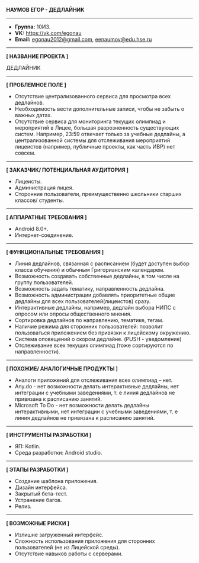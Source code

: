 **НАУМОВ ЕГОР - ДЕДЛАЙНИК**
***
* **Группа:** 10И3.
* **VK:** https://vk.com/egonau
* **Email:** egonau2012@gmail.com, eenaumov@edu.hse.ru
***
**[ НАЗВАНИЕ ПРОЕКТА ]**

ДЕДЛАЙНИК

***
**[ ПРОБЛЕМНОЕ ПОЛЕ ]**

*	Отсутствие централизованного сервиса для просмотра всех дедлайнов.
*	Необходимость вести дополнительные записи, чтобы не забыть о важных датах.
*	Отсутствие сервиса для мониторинга текущих олимпиад и мероприятий в Лицее, большая разрозненность существующих систем. Например, 23:59 отвечает только за учебные дедлайны, а централизованной системы для отслеживания мероприятий лицеистов (например, публичные проекты, как часть ИВР) нет совсем.

***
**[ ЗАКАЗЧИК/ ПОТЕНЦИАЛЬНАЯ АУДИТОРИЯ ]**

*	Лицеисты.
*	Администрация лицея.
*	Сторонние пользователи, преимущественно школьники старших классов/ студенты.

***
**[ АППАРАТНЫЕ ТРЕБОВАНИЯ ]**

*	Android 8.0+.
*	Интернет-соединение.

***
**[ ФУНКЦИОНАЛЬНЫЕ ТРЕБОВАНИЯ ]**

*	Линия дедлайнов, связанная с расписанием (будет доступен выбор класса обучения) и обычным Григорианским календарем.
*	Возможность создавать собственные дедлайны, в том числе на группу пользователей.
*	Возможность задать тематику, направленность дедлайна.
*	Возможность администрации добавлять приоритетные общие дедлайны для всех пользователей(лицеистов) сразу.
*	Интерактивные дедлайны, например, дедлайн выбора НИПС с опросом или опросы общественного мнения.
*	Сортировка дедлайнов по направлению, тематике, тегам.
*	Наличие режима для сторонних пользователей: позволит пользоваться приложением без привязки к лицейскому окружению.
*	Система оповещений о скором дедлайне. (PUSH - уведомление)
*	Отслеживание всех текущих олимпиад (тоже сортируются по направленности).

***
**[ ПОХОЖИЕ/ АНАЛОГИЧНЫЕ ПРОДУКТЫ ]**

*	Аналоги приложений для отслеживания всех олимпиад – нет.
*	Any.do - нет возможности делать интерактивные дедлайны, нет интеграции с учебными заведениями, т. е линия дедлайнов не привязана к расписанию занятий.
* Microsoft To Do - нет возможности делать дедлайны интерактивными, нет интеграции с учебными заведениями, т. е линия дедлайнов не привязана к расписанию занятий.

***
**[ ИНСТРУМЕНТЫ РАЗРАБОТКИ ]**

*	ЯП: Kotlin.
*	Среда разработки: Android studio.

***
**[ ЭТАПЫ РАЗРАБОТКИ ]**

*	Создание шаблона приложения.
*	Дизайн интерфейса.
*	Закрытый бета-тест.
*	Устранение багов.
*	Релиз.

***
**[ ВОЗМОЖНЫЕ РИСКИ ]**

*	Излишне загруженный интерфейс.
*	Сложность использования приложения для сторонних пользователей (не из Лицейской среды).
*	Отсутствие навыков работы с серверами.
